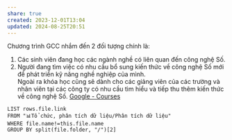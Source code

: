 ```yaml
---
share: true
created: 2023-12-01T13:04
updated: 2024-08-25T20:51
---
```

Chương trình GCC nhắm đến 2 đối tượng chính là:  
1. Các sinh viên đang học các ngành nghề có liên quan đến công nghệ Số.  
2. Người đang tìm việc có nhu cầu bổ sung kiến thức về công nghệ Số mới để phát triển kỹ năng nghề nghiệp của mình.  
Ngoài ra khóa học cũng sẽ dành cho các giảng viên của các trường và nhân viên tại các công ty có nhu cầu tìm hiểu và tiếp thu thêm kiến thức về công nghệ Số.
[Google - Courses](https://nhantaiso.nic.gov.vn/tai-lieu-bo-tro)

```dataview
LIST rows.file.link
FROM "📊Tổ chức, phân tích dữ liệu/Phân tích dữ liệu" 
WHERE file.name!=this.file.name
GROUP BY split(file.folder, "/")[2]
```
